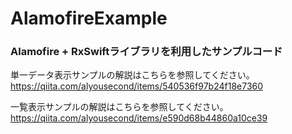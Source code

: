 # AlamofireExample

### Alamofire + RxSwiftライブラリを利用したサンプルコード

単一データ表示サンプルの解説はこちらを参照してください。
https://qiita.com/alyousecond/items/540536f97b24f18e7360

一覧表示サンプルの解説はこちらを参照してください。
https://qiita.com/alyousecond/items/e590d68b44860a10ce39
